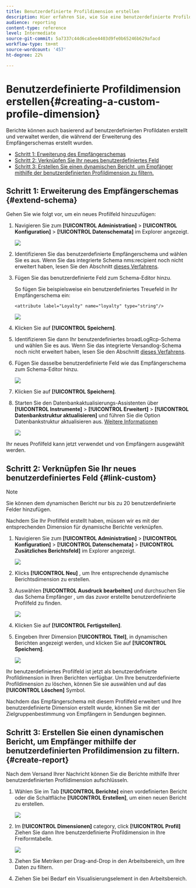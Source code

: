 ```yaml
---
title: Benutzerdefinierte Profildimension erstellen
description: Hier erfahren Sie, wie Sie eine benutzerdefinierte Profildimension auf der Basis von benutzerdefinierten Profildaten erstellen können.
audience: reporting
content-type: reference
level: Intermediate
source-git-commit: 5a7337c44d6ca5ee4403d9fe0b65246b629afacd
workflow-type: tm+mt
source-wordcount: '457'
ht-degree: 22%

---
```


# Benutzerdefinierte Profildimension erstellen{#creating-a-custom-profile-dimension}

Berichte können auch basierend auf benutzerdefinierten Profildaten erstellt und verwaltet werden, die während der Erweiterung des Empfängerschemas erstellt wurden.

* [Schritt 1: Erweiterung des Empfängerschemas](##extend-schema)
* [Schritt 2: Verknüpfen Sie Ihr neues benutzerdefiniertes Feld](#link-custom)
* [Schritt 3: Erstellen Sie einen dynamischen Bericht, um Empfänger mithilfe der benutzerdefinierten Profildimension zu filtern.](#create-report)

## Schritt 1: Erweiterung des Empfängerschemas {#extend-schema}

Gehen Sie wie folgt vor, um ein neues Profilfeld hinzuzufügen:

1. Navigieren Sie zum **[!UICONTROL Administration]** > **[!UICONTROL Konfiguration]** > **[!UICONTROL Datenschemata]** im Explorer angezeigt.

   ![](assets/custom_field_1.png)

1. Identifizieren Sie das benutzerdefinierte Empfängerschema und wählen Sie es aus. Wenn Sie das integrierte Schema nms:recipient noch nicht erweitert haben, lesen Sie den Abschnitt [dieses Verfahrens](https://experienceleague.adobe.com/en/docs/campaign/campaign-v8/developer/shemas-forms/extend-schema).

1. Fügen Sie das benutzerdefinierte Feld zum Schema-Editor hinzu.

   So fügen Sie beispielsweise ein benutzerdefiniertes Treuefeld in Ihr Empfängerschema ein:

   ```
   <attribute label="Loyalty" name="loyalty" type="string"/>
   ```

   ![](assets/custom_field_2.png)

1. Klicken Sie auf **[!UICONTROL Speichern]**.

1. Identifizieren Sie dann Ihr benutzerdefiniertes broadLogRcp-Schema und wählen Sie es aus. Wenn Sie das integrierte Versandlog-Schema noch nicht erweitert haben, lesen Sie den Abschnitt [dieses Verfahrens](https://experienceleague.adobe.com/en/docs/campaign/campaign-v8/developer/shemas-forms/extend-schema).

1. Fügen Sie dasselbe benutzerdefinierte Feld wie das Empfängerschema zum Schema-Editor hinzu.

   ![](assets/custom_field_3.png)

1. Klicken Sie auf **[!UICONTROL Speichern]**.

1. Starten Sie den Datenbankaktualisierungs-Assistenten über **[!UICONTROL Instrumente]** > **[!UICONTROL Erweitert]** > **[!UICONTROL Datenbankstruktur aktualisieren]** und führen Sie die Option Datenbankstruktur aktualisieren aus. [Weitere Informationen](https://experienceleague.adobe.com/en/docs/campaign/campaign-v8/developer/shemas-forms/update-database-structure)

   ![](assets/custom_field_4.png)

Ihr neues Profilfeld kann jetzt verwendet und von Empfängern ausgewählt werden.

## Schritt 2: Verknüpfen Sie Ihr neues benutzerdefiniertes Feld {#link-custom}

>[!NOTE]
>
> Sie können dem dynamischen Bericht nur bis zu 20 benutzerdefinierte Felder hinzufügen.

Nachdem Sie Ihr Profilfeld erstellt haben, müssen wir es mit der entsprechenden Dimension für dynamische Berichte verknüpfen.

1. Navigieren Sie zum **[!UICONTROL Administration]** > **[!UICONTROL Konfiguration]** > **[!UICONTROL Datenschemata]** > **[!UICONTROL Zusätzliches Berichtsfeld]** im Explorer angezeigt.

   ![](assets/custom_field_5.png)

1. Klicks **[!UICONTROL Neu]** , um Ihre entsprechende dynamische Berichtsdimension zu erstellen.

1. Auswählen **[!UICONTROL Ausdruck bearbeiten]** und durchsuchen Sie das Schema Empfänger , um das zuvor erstellte benutzerdefinierte Profilfeld zu finden.

   ![](assets/custom_field_6.png)

1. Klicken Sie auf **[!UICONTROL Fertigstellen]**.

1. Eingeben Ihrer Dimension **[!UICONTROL Titel]**, in dynamischen Berichten angezeigt werden, und klicken Sie auf **[!UICONTROL Speichern]**.

   ![](assets/custom_field_7.png)

Ihr benutzerdefiniertes Profilfeld ist jetzt als benutzerdefinierte Profildimension in Ihren Berichten verfügbar. Um Ihre benutzerdefinierte Profildimension zu löschen, können Sie sie auswählen und auf das **[!UICONTROL Löschen]** Symbol.

Nachdem das Empfängerschema mit diesem Profilfeld erweitert und Ihre benutzerdefinierte Dimension erstellt wurde, können Sie mit der Zielgruppenbestimmung von Empfängern in Sendungen beginnen.

## Schritt 3: Erstellen Sie einen dynamischen Bericht, um Empfänger mithilfe der benutzerdefinierten Profildimension zu filtern. {#create-report}

Nach dem Versand Ihrer Nachricht können Sie die Berichte mithilfe Ihrer benutzerdefinierten Profildimension aufschlüsseln.

1. Wählen Sie im Tab **[!UICONTROL Berichte]** einen vordefinierten Bericht oder die Schaltfläche **[!UICONTROL Erstellen]**, um einen neuen Bericht zu erstellen.

   ![](assets/custom_field_8.png)

1. Im **[!UICONTROL Dimensionen]** category, click **[!UICONTROL Profil]** Ziehen Sie dann Ihre benutzerdefinierte Profildimension in Ihre Freiformtabelle.

   ![](assets/custom_field_9.png)

1. Ziehen Sie Metriken per Drag-and-Drop in den Arbeitsbereich, um Ihre Daten zu filtern.

1. Ziehen Sie bei Bedarf ein Visualisierungselement in den Arbeitsbereich.
